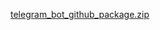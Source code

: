 [telegram_bot_github_package.zip](https://github.com/user-attachments/files/21443555/telegram_bot_github_package.zip)
